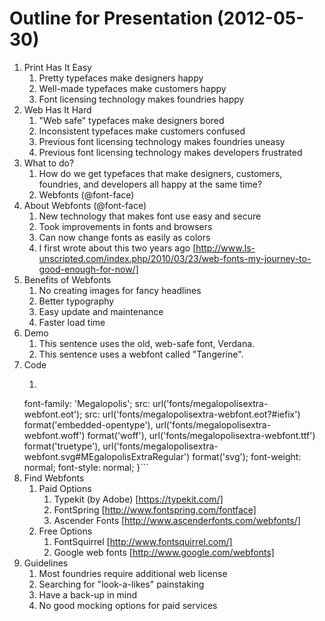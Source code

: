 Outline for Presentation (2012-05-30)
=====================================

1. Print Has It Easy
	1. Pretty typefaces make designers happy
	1. Well-made typefaces make customers happy
	1. Font licensing technology makes foundries happy
1. Web Has It Hard
	1. "Web safe" typefaces make designers bored
	1. Inconsistent typefaces make customers confused
	1. Previous font licensing technology makes foundries uneasy
	1. Previous font licensing technology makes developers frustrated
1. What to do?
	1. How do we get typefaces that make designers, customers, foundries, and developers all happy at the same time?
	1. Webfonts (@font-face)
1. About Webfonts (@font-face)
	1. New technology that makes font use easy and secure
	1. Took improvements in fonts and browsers
	1. Can now change fonts as easily as colors
	1. I first wrote about this two years ago [http://www.ls-unscripted.com/index.php/2010/03/23/web-fonts-my-journey-to-good-enough-for-now/]
1. Benefits of Webfonts
	1. No creating images for fancy headlines
	1. Better typography
	1. Easy update and maintenance
	1. Faster load time
1. Demo
	1. This sentence uses the old, web-safe font, Verdana.
	1. This sentence uses a webfont called "Tangerine".
1. Code
	1. ```@font-face {
    font-family: 'Megalopolis';
    src: url('fonts/megalopolisextra-webfont.eot');
    src: url('fonts/megalopolisextra-webfont.eot?#iefix') format('embedded-opentype'),
         url('fonts/megalopolisextra-webfont.woff') format('woff'),
         url('fonts/megalopolisextra-webfont.ttf') format('truetype'),
         url('fonts/megalopolisextra-webfont.svg#MEgalopolisExtraRegular') format('svg');
    font-weight: normal;
    font-style: normal; }```
1. Find Webfonts
	1. Paid Options
		1. Typekit (by Adobe) [https://typekit.com/]
		1. FontSpring [http://www.fontspring.com/fontface]
		1. Ascender Fonts [http://www.ascenderfonts.com/webfonts/]
	1. Free Options
		1. FontSquirrel [http://www.fontsquirrel.com/]
		1. Google web fonts [http://www.google.com/webfonts]
1. Guidelines
	1. Most foundries require additional web license
	1. Searching for "look-a-likes" painstaking
	1. Have a back-up in mind
	1. No good mocking options for paid services
